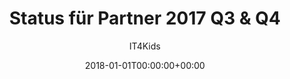---
title: "Status für Partner 2017 Q3 & Q4"
date: 2018-01-01T00:00:00+00:00
startDate: 2017-06-01T00:00:00+00:00
draft: false
author: "IT4Kids"
kidsCount: 200
customerCount: 9
ogsCustomerCount: 8
regularCustomerCount: 0
licensedCustomerCount: 0
eventCustomerCount: 1
stateCount: 1
tutorCount: 4
newTutorCount: 1
---